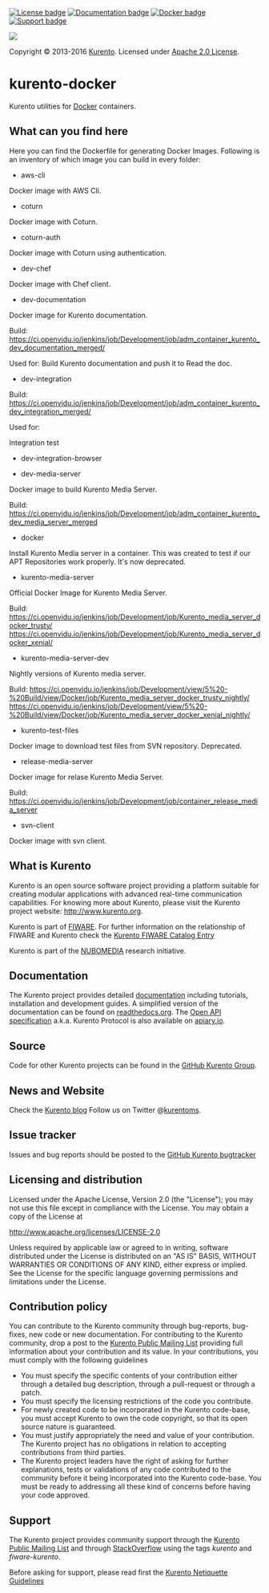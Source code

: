 [![License badge](https://img.shields.io/badge/license-Apache2-orange.svg)](http://www.apache.org/licenses/LICENSE-2.0)
[![Documentation badge](https://readthedocs.org/projects/fiware-orion/badge/?version=latest)](http://doc-kurento.readthedocs.org/en/latest/)
[![Docker badge](https://img.shields.io/docker/pulls/fiware/orion.svg)](https://hub.docker.com/r/fiware/stream-oriented-kurento/)
[![Support badge]( https://img.shields.io/badge/support-sof-yellowgreen.svg)](http://stackoverflow.com/questions/tagged/kurento)

[![][KurentoImage]][Kurento]

Copyright © 2013-2016 [Kurento]. Licensed under [Apache 2.0 License].

kurento-docker
==============

Kurento utilities for [Docker] containers.

What can you find here
----------------------

Here you can find the Dockerfile for generating Docker Images. Following is an inventory of which image you can build in every folder:

* aws-cli

Docker image with AWS Cli.

* coturn

Docker image with Coturn. 

* coturn-auth

Docker image with Coturn using authentication.

* dev-chef

Docker image with Chef client.

* dev-documentation

Docker image for Kurento documentation.

Build: https://ci.openvidu.io/jenkins/job/Development/job/adm_container_kurento_dev_documentation_merged/

Used for:
  Build Kurento documentation and push it to Read the doc.

* dev-integration

Build: https://ci.openvidu.io/jenkins/job/Development/job/adm_container_kurento_dev_integration_merged/

Used for:

Integration test

* dev-integration-browser

* dev-media-server

Docker image to build Kurento Media Server.

Build: https://ci.openvidu.io/jenkins/job/Development/job/adm_container_kurento_dev_media_server_merged

* docker

Install Kurento Media server in a container. This was created to test if our APT Repositories work properly. It's now deprecated.

* kurento-media-server

Official Docker Image for Kurento Media Server.

Build: 
https://ci.openvidu.io/jenkins/job/Development/job/Kurento_media_server_docker_trusty/
https://ci.openvidu.io/jenkins/job/Development/job/Kurento_media_server_docker_xenial/

* kurento-media-server-dev

Nightly versions of Kurento media server.

Build:
https://ci.openvidu.io/jenkins/job/Development/view/5%20-%20Build/view/Docker/job/Kurento_media_server_docker_trusty_nightly/
https://ci.openvidu.io/jenkins/job/Development/view/5%20-%20Build/view/Docker/job/Kurento_media_server_docker_xenial_nightly/

* kurento-test-files

Docker image to download test files from SVN repository. Deprecated.

* release-media-server

Docker image for relase Kurento Media Server.

Build: https://ci.openvidu.io/jenkins/job/Development/job/container_release_media_server

* svn-client

Docker image with svn client.


What is Kurento
---------------

Kurento is an open source software project providing a platform suitable 
for creating modular applications with advanced real-time communication
capabilities. For knowing more about Kurento, please visit the Kurento
project website: http://www.kurento.org.

Kurento is part of [FIWARE]. For further information on the relationship of 
FIWARE and Kurento check the [Kurento FIWARE Catalog Entry]

Kurento is part of the [NUBOMEDIA] research initiative.

Documentation
-------------

The Kurento project provides detailed [documentation] including tutorials,
installation and development guides. A simplified version of the documentation
can be found on [readthedocs.org]. The [Open API specification] a.k.a. Kurento
Protocol is also available on [apiary.io].

Source
------

Code for other Kurento projects can be found in the [GitHub Kurento Group].

News and Website
----------------

Check the [Kurento blog]
Follow us on Twitter @[kurentoms].

Issue tracker
-------------

Issues and bug reports should be posted to the [GitHub Kurento bugtracker]

Licensing and distribution
--------------------------

Licensed under the Apache License, Version 2.0 (the "License");
you may not use this file except in compliance with the License.
You may obtain a copy of the License at

  http://www.apache.org/licenses/LICENSE-2.0

Unless required by applicable law or agreed to in writing, software
distributed under the License is distributed on an "AS IS" BASIS,
WITHOUT WARRANTIES OR CONDITIONS OF ANY KIND, either express or implied.
See the License for the specific language governing permissions and
limitations under the License.

Contribution policy
-------------------

You can contribute to the Kurento community through bug-reports, bug-fixes, new
code or new documentation. For contributing to the Kurento community, drop a
post to the [Kurento Public Mailing List] providing full information about your
contribution and its value. In your contributions, you must comply with the
following guidelines

* You must specify the specific contents of your contribution either through a
  detailed bug description, through a pull-request or through a patch.
* You must specify the licensing restrictions of the code you contribute.
* For newly created code to be incorporated in the Kurento code-base, you must
  accept Kurento to own the code copyright, so that its open source nature is
  guaranteed.
* You must justify appropriately the need and value of your contribution. The
  Kurento project has no obligations in relation to accepting contributions
  from third parties.
* The Kurento project leaders have the right of asking for further
  explanations, tests or validations of any code contributed to the community
  before it being incorporated into the Kurento code-base. You must be ready to
  addressing all these kind of concerns before having your code approved.

Support
-------

The Kurento project provides community support through the  [Kurento Public
Mailing List] and through [StackOverflow] using the tags *kurento* and
*fiware-kurento*.

Before asking for support, please read first the [Kurento Netiquette Guidelines]

[documentation]: http://www.kurento.org/documentation
[FIWARE]: http://www.fiware.org
[GitHub Kurento bugtracker]: https://github.com/Kurento/bugtracker/issues
[GitHub Kurento Group]: https://github.com/kurento
[kurentoms]: http://twitter.com/kurentoms
[Kurento]: http://kurento.org
[Kurento Blog]: http://www.kurento.org/blog
[Kurento FIWARE Catalog Entry]: http://catalogue.fiware.org/enablers/stream-oriented-kurento
[Kurento Netiquette Guidelines]: http://www.kurento.org/blog/kurento-netiquette-guidelines
[Kurento Public Mailing list]: https://groups.google.com/forum/#!forum/kurento
[KurentoImage]: https://secure.gravatar.com/avatar/21a2a12c56b2a91c8918d5779f1778bf?s=120
[Apache 2.0 License]: http://www.apache.org/licenses/LICENSE-2.0
[NUBOMEDIA]: http://www.nubomedia.eu
[StackOverflow]: http://stackoverflow.com/search?q=kurento
[Docker]: https://www.docker.com/
[Read-the-docs]: http://read-the-docs.readthedocs.org/
[readthedocs.org]: http://kurento.readthedocs.org/
[Open API specification]: http://kurento.github.io/doc-kurento/
[apiary.io]: http://docs.streamoriented.apiary.io/
